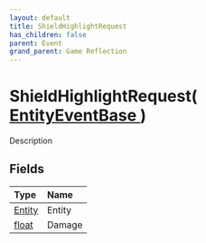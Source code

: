 ```yaml
---
layout: default
title: ShieldHighlightRequest
has_children: false
parent: Event
grand_parent: Game Reflection
---
```

# ShieldHighlightRequest( [ EntityEventBase ](/docs/game-reflection/events/entity_event_base) )
Description 

## Fields

| Type | Name |
|:-------------|:--------------|
| [Entity](/docs/game-reflection/classes/entity) | Entity |
| [float](/docs/game-reflection/components/float) | Damage |

